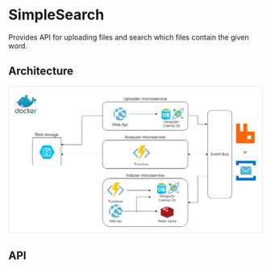 # SimpleSearch

Provides API for uploading files and search which files contain the given word.

## Architecture 

![](img/Diagram.png)

## API


